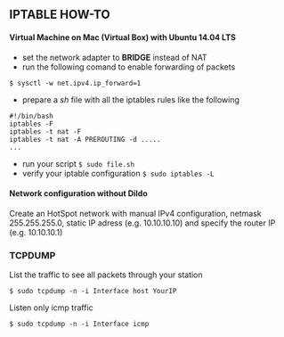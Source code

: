 ## IPTABLE HOW-TO

#### Virtual Machine on Mac (Virtual Box) with Ubuntu 14.04 LTS

 - set the network adapter to **BRIDGE** instead of NAT
 - run the following comand to enable forwarding of packets
```shell
$ sysctl -w net.ipv4.ip_forward=1
```
 - prepare a *sh* file with all the iptables rules like the following
```shell
#!/bin/bash
iptables -F
iptables -t nat -F
iptables -t nat -A PREROUTING -d .....
...
 ```
 - run your script `$ sudo file.sh`
 - verify your iptable configuration `$ sudo iptables -L`


#### Network configuration without Dildo

 Create an HotSpot network with manual IPv4 configuration, netmask 255.255.255.0, static IP adress (e.g. 10.10.10.10) and specify the router IP (e.g. 10.10.10.1)

### TCPDUMP
List the traffic to see all packets through your station

```shel
$ sudo tcpdump -n -i Interface host YourIP
```

Listen only icmp traffic

```shel
$ sudo tcpdump -n -i Interface icmp
```